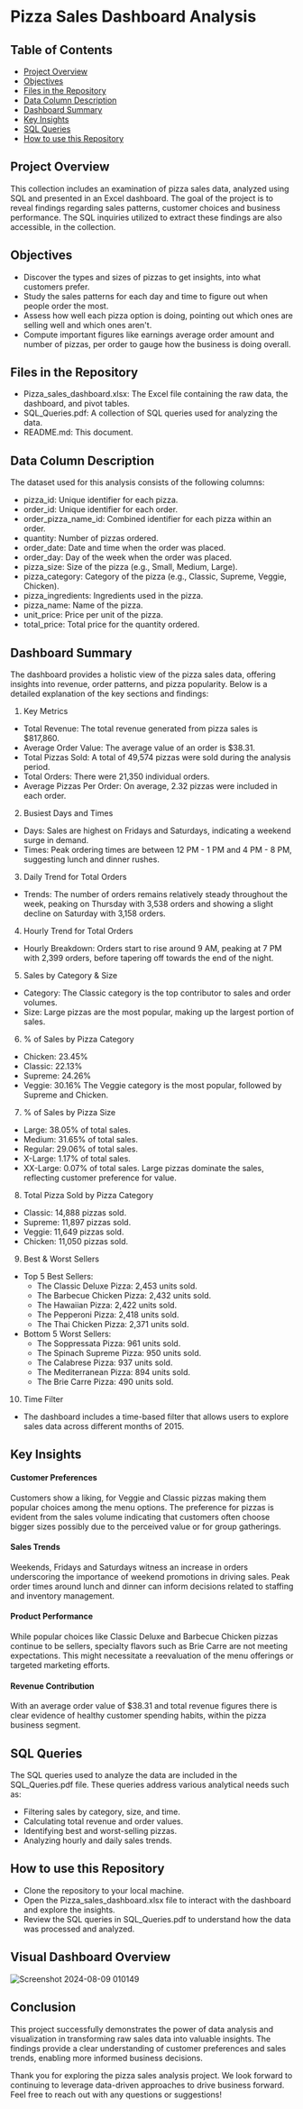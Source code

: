 # Pizza Sales Dashboard Analysis

## Table of Contents
- [Project Overview](#project-overview)
- [Objectives](#objectives)
- [Files in the Repository](#files-in-the-repository)
- [Data Column Description](#data-column-description)
- [Dashboard Summary](#dashboard-summary)
- [Key Insights](#key-insights)
- [SQL Queries](#sql-queries)
- [How to use this Repository](#how-to-use-this-repository)
  
## Project Overview
 This collection includes an examination of pizza sales data, analyzed using SQL and presented in an Excel dashboard. The goal of the project is to reveal findings regarding sales patterns, customer choices and business performance. The SQL inquiries utilized to extract these findings are also accessible, in the collection.
 
 ## Objectives
- Discover the types and sizes of pizzas to get insights, into what customers prefer.
- Study the sales patterns for each day and time to figure out when people order the most.
- Assess how well each pizza option is doing, pointing out which ones are selling well and which ones aren't.
- Compute important figures like earnings average order amount and number of pizzas, per order to gauge how the business is doing overall.
  
 ## Files in the Repository
 - Pizza_sales_dashboard.xlsx: The Excel file containing the raw data, the dashboard, and pivot tables.
 - SQL_Queries.pdf: A collection of SQL queries used for analyzing the data.
 - README.md: This document.
   
## Data Column Description
The dataset used for this analysis consists of the following columns:

 - pizza_id: Unique identifier for each pizza.
- order_id: Unique identifier for each order.
- order_pizza_name_id: Combined identifier for each pizza within an order.
- quantity: Number of pizzas ordered.
- order_date: Date and time when the order was placed.
- order_day: Day of the week when the order was placed.
- pizza_size: Size of the pizza (e.g., Small, Medium, Large).
- pizza_category: Category of the pizza (e.g., Classic, Supreme, Veggie, Chicken).
- pizza_ingredients: Ingredients used in the pizza.
- pizza_name: Name of the pizza.
- unit_price: Price per unit of the pizza.
- total_price: Total price for the quantity ordered.
  
## Dashboard Summary

The dashboard provides a holistic view of the pizza sales data, offering insights into revenue, order patterns, and pizza popularity. Below is a detailed explanation of the key sections and findings:

1. Key Metrics
  - Total Revenue: The total revenue generated from pizza sales is $817,860.
  - Average Order Value: The average value of an order is $38.31.
  - Total Pizzas Sold: A total of 49,574 pizzas were sold during the analysis period.
  - Total Orders: There were 21,350 individual orders.
  - Average Pizzas Per Order: On average, 2.32 pizzas were included in each order.
2. Busiest Days and Times
 - Days: Sales are highest on Fridays and Saturdays, indicating a weekend surge in demand.
 - Times: Peak ordering times are between 12 PM - 1 PM and 4 PM - 8 PM, suggesting lunch and dinner rushes.
3. Daily Trend for Total Orders
 - Trends: The number of orders remains relatively steady throughout the week, peaking on Thursday with 3,538 orders and showing a slight decline on Saturday with 3,158 orders.
4. Hourly Trend for Total Orders
 - Hourly Breakdown: Orders start to rise around 9 AM, peaking at 7 PM with 2,399 orders, before tapering off towards the end of the night.
5. Sales by Category & Size
 - Category: The Classic category is the top contributor to sales and order volumes.
 - Size: Large pizzas are the most popular, making up the largest portion of sales.
6. % of Sales by Pizza Category
 - Chicken: 23.45%
 - Classic: 22.13%
 - Supreme: 24.26%
 - Veggie: 30.16%
 The Veggie category is the most popular, followed by Supreme and Chicken.
7. % of Sales by Pizza Size
 - Large: 38.05% of total sales.
 - Medium: 31.65% of total sales.
 - Regular: 29.06% of total sales.
 - X-Large: 1.17% of total sales.
 - XX-Large: 0.07% of total sales.
 Large pizzas dominate the sales, reflecting customer preference for value.
8. Total Pizza Sold by Pizza Category
 - Classic: 14,888 pizzas sold.
 - Supreme: 11,897 pizzas sold.
 - Veggie: 11,649 pizzas sold.
 - Chicken: 11,050 pizzas sold.
9. Best & Worst Sellers
- Top 5 Best Sellers:
  - The Classic Deluxe Pizza: 2,453 units sold.
  - The Barbecue Chicken Pizza: 2,432 units sold.
  - The Hawaiian Pizza: 2,422 units sold.
  - The Pepperoni Pizza: 2,418 units sold.
  - The Thai Chicken Pizza: 2,371 units sold.
- Bottom 5 Worst Sellers:
  - The Soppressata Pizza: 961 units sold.
  - The Spinach Supreme Pizza: 950 units sold.
  - The Calabrese Pizza: 937 units sold.
  - The Mediterranean Pizza: 894 units sold.
  - The Brie Carre Pizza: 490 units sold.
 10. Time Filter
 - The dashboard includes a time-based filter that allows users to explore sales data across different months of 2015.

## Key Insights
#### Customer Preferences

Customers show a liking, for Veggie and Classic pizzas making them popular choices among the menu options.
The preference for pizzas is evident from the sales volume indicating that customers often choose bigger sizes possibly due to the perceived value or for group gatherings.
#### Sales Trends

Weekends, Fridays and Saturdays witness an increase in orders underscoring the importance of weekend promotions in driving sales.
Peak order times around lunch and dinner can inform decisions related to staffing and inventory management.
#### Product Performance

While popular choices like Classic Deluxe and Barbecue Chicken pizzas continue to be sellers, specialty flavors such as Brie Carre are not meeting expectations. This might necessitate a reevaluation of the menu offerings or targeted marketing efforts.
#### Revenue Contribution

With an average order value of $38.31 and total revenue figures there is clear evidence of healthy customer spending habits, within the pizza business segment.
## SQL Queries
The SQL queries used to analyze the data are included in the SQL_Queries.pdf file. These queries address various analytical needs such as:

- Filtering sales by category, size, and time.
- Calculating total revenue and order values.
- Identifying best and worst-selling pizzas.
- Analyzing hourly and daily sales trends.

## How to use this Repository
- Clone the repository to your local machine.
- Open the Pizza_sales_dashboard.xlsx file to interact with the dashboard and explore the insights.
- Review the SQL queries in SQL_Queries.pdf to understand how the data was processed and analyzed.

## Visual Dashboard Overview

![Screenshot 2024-08-09 010149](https://github.com/user-attachments/assets/9d45d87d-d13b-4968-9442-8db0a9bbd0ef)

## Conclusion 
This project successfully demonstrates the power of data analysis and visualization in transforming raw sales data into valuable insights. The findings provide a clear understanding of customer preferences and sales trends, enabling more informed business decisions.

Thank you for exploring the pizza sales analysis project. We look forward to continuing to leverage data-driven approaches to drive business forward. Feel free to reach out with any questions or suggestions!

